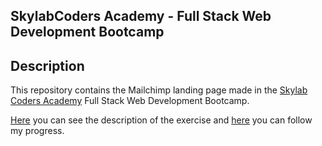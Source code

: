 ## SkylabCoders Academy - Full Stack Web Development Bootcamp ##

## Description ##

This repository contains the Mailchimp landing page made in the [Skylab Coders Academy](http://www.skylabcoders.com/es/)
Full Stack Web Development Bootcamp.

[Here](https://github.com/juanmaguitar/html5-css3-challenges/tree/master/5-landing) you can see the description of the exercise and [here](https://marioterron.github.io/landing-mailchimp/) you can follow my progress.
